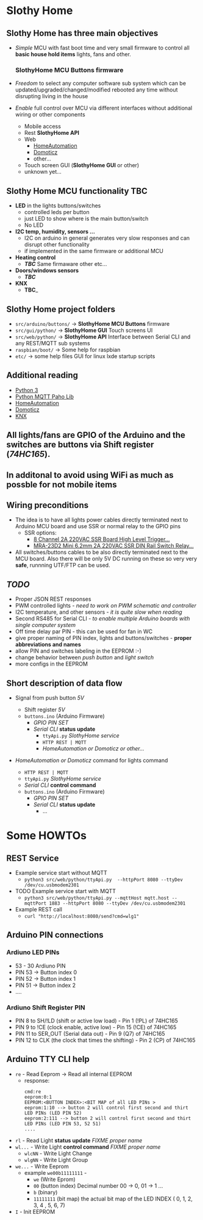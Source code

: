 # **Slothy Home**

## **Slothy Home** has three main objectives
* _Simple_ MCU with fast boot time and very small firmware to control all **basic house hold items** lights, fans and other.
  
  ### __SlothyHome MCU Buttons__ firmware

* _Freedom_ to select any computer software sub system which can be updated/upgraded/changed/modified rebooted any time without disrupting living in the house
* _Enable_ full control over MCU via different interfaces without additional wiring or other components
  * Mobile access
  * Rest __SlothyHome API__ 
  * Web
    * [HomeAutomation](https://www.home-assistant.io)
    * [Domoticz](http://domoticz.com)
    * other...
  * Touch screen GUI (__SlothyHome GUI__ or other)
  * unknown yet...

## **Slothy Home MCU** functionality TBC
* **LED** in the lights buttons/switches
  * controlled leds per button
  * just LED to show where is the main button/switch
  * No LED
* **I2C temp, humidity, sensors ...**
  * I2C on arduino in general generates very slow responses and can disrupt other functionality
  * if implemented in the same firmware or additional MCU
* **Heating control**
  * ___TBC___ Same firmaware other etc...
* **Doors/windows sensors**
  * ___TBC___
* **KNX**
  * __TBC___

## **Slothy Home project folders**
* `src/arduino/buttons/` -> __SlothyHome MCU Buttons__ firmware
* `src/gui/python/` -> __SlothyHome GUI__ Touch screens UI
* `src/web/python/` -> __SlothyHome API__ Interface between Serial CLI and any REST/MQTT sub systems 
* `raspbian/boot/` -> Some help for raspbian
* `etc/` -> some help files GUI for linux lxde startup scripts 

## Additional reading
* [Python 3](https://www.python.org/download/releases/3.0/)
* [Python MQTT Paho Lib](https://pypi.org/project/paho-mqtt/)
* [HomeAutomation](https://www.home-assistant.io)
* [Domoticz](http://domoticz.com)
* [KNX](https://my.knx.org)

## All lights/fans are GPIO of the Arduino and the switches are buttons via Shift register (*74HC165*).

## In additonal to avoid using WiFi as much as possble for not mobile items
## Wiring preconditions
* The idea is to have all lights power cables directly terminated next to Arduino MCU board and use SSR or normal relay to the GPIO pins
  * SSR options:
    * [8 Channel 2A 220VAC SSR Board High Level Trigger...](https://www.aliexpress.com/item/32960022800.html?spm=a2g0s.9042311.0.0.c6a34c4dliea0c)
    * [MRA-23D2 Mini 6.2mm 2A 220VAC SSR DIN Rail Switch Relay...](https://www.aliexpress.com/item/32889489536.html?spm=a2g0s.9042311.0.0.27424c4dKvJlVF)
* All switches/buttons cables to be also directly terminated next to the MCU board. Also there will be only 5V DC running on these so very very **safe**, runnning UTF/FTP can be used.

## _TODO_
* Proper JSON REST responses
* PWM controlled lights - *need to work on PWM schematic and controller*
* I2C temperature, and other sensors - *it is quite slow when reading*
* Second RS485 for Serial CLI - *to enable multiple Arduino boards with single computer system*
* Off time delay par PIN - this can be used for fan in WC
* give proper naming of PIN index, lights and buttons/switches - __proper abbreviations and names__
* allow PIN and switches labeling in the EEPROM :-)
* change behavior between _push button_ and _light switch_
* more configs in the EEPROM

## Short description of data flow
* Signal from push button _5V_
  * Shift register _5V_
  * `buttons.ino` (Arduino Firmware)
    * _GPIO PIN SET_
    * _Serial CLI_ **status update** 
      * `ttyApi.py` _SlothyHome service_
      * `HTTP REST | MQTT`
      * _HomeAutomation or Domoticz or other..._

* _HomeAutomation or Domoticz_ command for lights command
  * `HTTP REST | MQTT`
  * `ttyApi.py` _SlothyHome service_
  * _Serial CLI_ **control command** 
  * `buttons.ino` (Arduino Firmware)
    * _GPIO PIN SET_
    * _Serial CLI_ **status update**
      * ... 

# Some HOWTOs

## REST Service
* Example service start without MQTT
  * `python3 src/web/python/ttyApi.py  --httpPort 8080 --ttyDev /dev/cu.usbmodem2301`
* TODO Example service start with MQTT
  * `python3 src/web/python/ttyApi.py --mqttHost mqtt.host --mqttPort 1883 --httpPort 8080 --ttyDev /dev/cu.usbmodem2301`
* Example REST call
  * `curl "http://localhost:8080/send?cmd=wlg1"`

## Arduino PIN connections

### Ardiuno LED PINs
* 53 - 30 Ardiuno PIN
* PIN 53 -> Button index 0
* PIN 52 -> Button index 1
* PIN 51 -> Button index 2
* ....

### Ardiuno Shift Register PIN
* PIN  8 to SH/!LD (shift or active low load) - Pin 1 (!PL) of 74HC165
* PIN  9 to !CE (clock enable, active low) - Pin 15 (!CE) of 74HC165
* PIN 11 to SER_OUT (Serial data out) - Pin 9 (Q7) of 74HC165
* PIN 12 to CLK (the clock that times the shifting) - Pin 2 (CP) of 74HC165

## Arduino TTY CLI help
* `re` - Read Eeprom -> Read all internal EEPROM
  * response:
    ```
    cmd:re
    eeprom:0:1
    EEPROM:<BUTTON INDEX>:<BIT MAP of all LED PINs >
    eeprom:1:10 --> button 2 will control first second and thirt LED PINs (LED PIN 52)
    eeprom:2:111 --> button 2 will control first second and thirt LED PINs (LED PIN 53, 52 51)
    ....
    ```
* `rl` - Read Light **status update** *FIXME proper name*
* `wl...` - Write Light **control command** *FIXME proper name*
  * `wlcNN` - Write Light Change
  * `wlgNN` - Write Light Group 
* `we...` - Write Eeprom
  * example `we00b11111111` - 
    * `we` (Write Eprom)
    * `00` (button index) Decimal number 00 -> 0, 01 -> 1 ...
    * `b`  (binary)
    * `11111111` (bit map) the actual bit map of the LED INDEX ( 0, 1, 2, 3, 4 , 5, 6, 7)
* `I` - Init EEPROM


